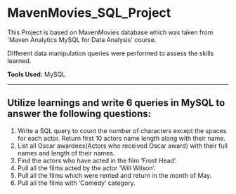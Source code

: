 # MavenMovies_SQL_Project

This Project is based on MavenMovies database which was taken from 'Maven Analytics MySQL for Data Analysis' course. 

Different data manipulation queries were performed to assess the skills learned.

**Tools Used:**
MySQL

---

Utilize learnings and write 6 queries in MySQL to answer the following questions:
---
1. Write a SQL query to count the number of characters except the spaces for each actor. Return first 10 actors name length along with their name.
2. List all Oscar awardees(Actors who received Oscar award) with their full names and length of their names.
3. Find the actors who have acted in the film ‘Frost Head’.
4. Pull all the films acted by the actor ‘Will Wilson’.
5. Pull all the films which were rented and return in the month of May.
6. Pull all the films with ‘Comedy’ category.
